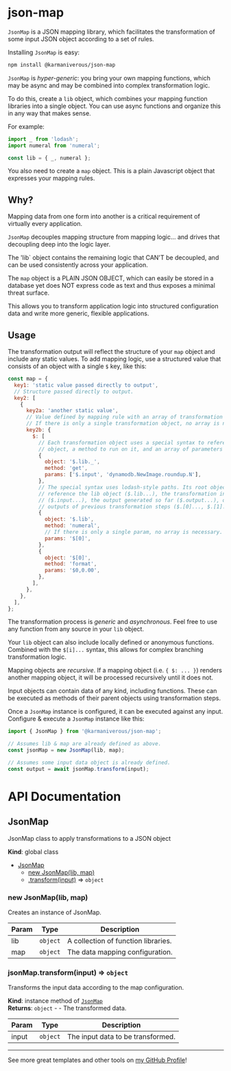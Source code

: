 # json-map

`JsonMap` is a JSON mapping library, which facilitates the transformation of some input JSON object according to a set of rules.

Installing `JsonMap` is easy:

```bash
npm install @karmaniverous/json-map
```

`JsonMap` is _hyper-generic_: you bring your own mapping functions, which may be async and may be combined into complex transformation logic.

To do this, create a `lib` object, which combines your mapping function libraries into a single object. You can use async functions and organize this in any way that makes sense.

For example:

```js
import _ from 'lodash';
import numeral from 'numeral';

const lib = { _, numeral };
```

You also need to create a `map` object. This is a plain Javascript object that expresses your mapping rules.

## Why?

Mapping data from one form into another is a critical requirement of virtually every application.

`JsonMap` decouples mapping structure from mapping logic... and drives that decoupling deep into the logic layer.

The 'lib` object contains the remaining logic that CAN'T be decoupled, and can be used consistently across your application.

The `map` object is a PLAIN JSON OBJECT, which can easily be stored in a database yet does NOT express code as text and thus exposes a minimal threat surface.

This allows you to transform application logic into structured configuration data and write more generic, flexible applications.

## Usage

The transformation output will reflect the structure of your `map` object and include any static values. To add mapping logic, use a structured value that consists of an object with a single `$` key, like this:

```js
const map = {
  key1: 'static value passed directly to output',
  // Structure passed directly to output.
  key2: [
    {
      key2a: 'another static value',
      // Value defined by mapping rule with an array of transformation objects.
      // If there is only a single transformation object, no array is necessary.
      key2b: {
        $: [
          // Each transformation object uses a special syntax to reference an
          // object, a method to run on it, and an array of parameters to pass.
          {
            object: '$.lib._',
            method: 'get',
            params: ['$.input', 'dynamodb.NewImage.roundup.N'],
          },
          // The special syntax uses lodash-style paths. Its root object can
          // reference the lib object ($.lib...), the transformation input
          // ($.input...), the output generated so far ($.output...), or the
          // outputs of previous transformation steps ($.[0]..., $.[1]...).
          {
            object: '$.lib',
            method: 'numeral',
            // If there is only a single param, no array is necessary.
            params: '$[0]',
          },
          {
            object: '$[0]',
            method: 'format',
            params: '$0,0.00',
          },
        ],
      },
    },
  ],
};
```

The transformation process is _generic_ and _asynchronous_. Feel free to use any function from any source in your `lib` object.

Your `lib` object can also include locally defined or anonymous functions. Combined with the `$[i]...` syntax, this allows for complex branching transformation logic.

Mapping objects are _recursive_. If a mapping object (i.e. `{ $: ... }`) renders another mapping object, it will be processed recursively until it does not.

Input objects can contain data of any kind, including functions. These can be executed as methods of their parent objects using transformation steps.

Once a `JsonMap` instance is configured, it can be executed against any input. Configure & execute a `JsonMap` instance like this:

```js
import { JsonMap } from '@karmaniverous/json-map';

// Assumes lib & map are already defined as above.
const jsonMap = new JsonMap(lib, map);

// Assumes some input data object is already defined.
const output = await jsonMap.transform(input);
```

# API Documentation

<a name="JsonMap"></a>

## JsonMap
JsonMap class to apply transformations to a JSON object

**Kind**: global class  

* [JsonMap](#JsonMap)
    * [new JsonMap(lib, map)](#new_JsonMap_new)
    * [.transform(input)](#JsonMap+transform) ⇒ <code>object</code>

<a name="new_JsonMap_new"></a>

### new JsonMap(lib, map)
Creates an instance of JsonMap.


| Param | Type | Description |
| --- | --- | --- |
| lib | <code>object</code> | A collection of function libraries. |
| map | <code>object</code> | The data mapping configuration. |

<a name="JsonMap+transform"></a>

### jsonMap.transform(input) ⇒ <code>object</code>
Transforms the input data according to the map configuration.

**Kind**: instance method of [<code>JsonMap</code>](#JsonMap)  
**Returns**: <code>object</code> - - The transformed data.  

| Param | Type | Description |
| --- | --- | --- |
| input | <code>object</code> | The input data to be transformed. |


---

See more great templates and other tools on
[my GitHub Profile](https://github.com/karmaniverous)!
